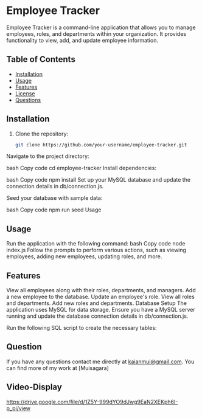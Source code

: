 # Employee Tracker

Employee Tracker is a command-line application that allows you to manage employees, roles, and departments within your organization. It provides functionality to view, add, and update employee information.

## Table of Contents

- [Installation](#installation)
- [Usage](#usage)
- [Features](#features)
- [License](#license)
- [Questions](#questions)

## Installation

1. Clone the repository:

   ```bash
   git clone https://github.com/your-username/employee-tracker.git
Navigate to the project directory:

bash
Copy code
cd employee-tracker
Install dependencies:

bash
Copy code
npm install
Set up your MySQL database and update the connection details in db/connection.js.

Seed your database with sample data:

bash
Copy code
npm run seed
Usage

## Usage
Run the application with the following command:
bash
Copy code
node index.js
Follow the prompts to perform various actions, such as viewing employees, adding new employees, updating roles, and more.

 ## Features
View all employees along with their roles, departments, and managers.
Add a new employee to the database.
Update an employee's role.
View all roles and departments.
Add new roles and departments.
Database Setup
The application uses MySQL for data storage. Ensure you have a MySQL server running and update the database connection details in db/connection.js.

Run the following SQL script to create the necessary tables:

## Question
If you have any questions contact me directly at kaianmui@gmail.com. You can find more of my work at [Muisagara]

## Video-Display
https://drive.google.com/file/d/1Z5Y-999dYO9dJwg9EaN2XEKph6I-p_pi/view


